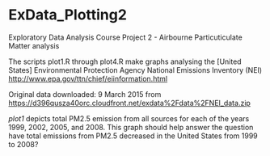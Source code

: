 # ExData_Plotting2
Exploratory Data Analysis Course Project 2 - Airbourne Particuticulate Matter analysis


The scripts plot1.R through plot4.R make graphs analysing the 
 [United States] Environmental Protection Agency National Emissions Inventory (NEI)
 http://www.epa.gov/ttn/chief/eiinformation.html

 Original data downloaded: 9 March 2015 from
 https://d396qusza40orc.cloudfront.net/exdata%2Fdata%2FNEI_data.zip


*plot1* depicts total PM2.5 emission from all sources for each of the years 1999, 2002, 2005, and 2008. This graph should help answer the question have total emissions from PM2.5 decreased in the United States from 1999 to 2008? 